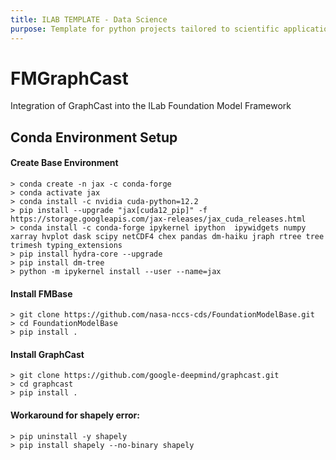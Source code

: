 ```yaml
---
title: ILAB TEMPLATE - Data Science
purpose: Template for python projects tailored to scientific applications (e.g., machine model)
---
```


# FMGraphCast

Integration of GraphCast into the ILab Foundation Model Framework

## Conda Environment Setup

#### Create Base Environment
    > conda create -n jax -c conda-forge 
    > conda activate jax
    > conda install -c nvidia cuda-python=12.2
    > pip install --upgrade "jax[cuda12_pip]" -f https://storage.googleapis.com/jax-releases/jax_cuda_releases.html
    > conda install -c conda-forge ipykernel ipython  ipywidgets numpy xarray hvplot dask scipy netCDF4 chex pandas dm-haiku jraph rtree tree trimesh typing_extensions 
    > pip install hydra-core --upgrade
    > pip install dm-tree
    > python -m ipykernel install --user --name=jax


#### Install FMBase
    > git clone https://github.com/nasa-nccs-cds/FoundationModelBase.git
    > cd FoundationModelBase
    > pip install .

#### Install GraphCast
    > git clone https://github.com/google-deepmind/graphcast.git
    > cd graphcast
    > pip install .

#### Workaround for shapely error:
    > pip uninstall -y shapely
    > pip install shapely --no-binary shapely